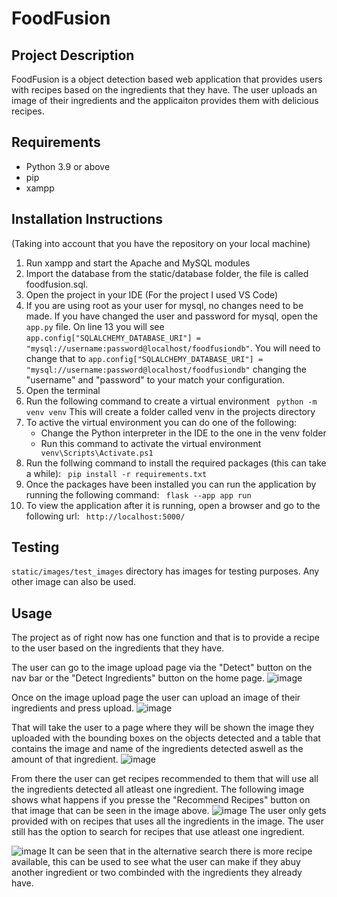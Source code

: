 # FoodFusion

## Project Description
FoodFusion is a object detection based web application that provides users with recipes based on the ingredients that they have. The user uploads an image of their ingredients and the applicaiton provides them with delicious recipes.

## Requirements
- Python 3.9 or above
- pip
- xampp
  
## Installation Instructions
(Taking into account that you have the repository on your local machine)
1. Run xampp and start the Apache and MySQL modules
2. Import the database from the static/database folder, the file is called foodfusion.sql.
3. Open the project in your IDE (For the project I used VS Code)
4.  If you are using root as your user for mysql, no changes need to be made. If you have changed the user and password for mysql, open the ```app.py``` file. On line 13 you will see ```app.config["SQLALCHEMY_DATABASE_URI"] = "mysql://username:password@localhost/foodfusiondb"```. You will need to change that to ``` app.config["SQLALCHEMY_DATABASE_URI"] = "mysql://username:password@localhost/foodfusiondb" ``` changing the "username" and "password" to your match your configuration.
5. Open the terminal
6. Run the following command to create a virtual environment
``` python -m venv venv``` This will create a folder called venv in the projects directory
8.  To active the virtual environment you can do one of the following:
    - Change the Python interpreter in the IDE to the one in the venv folder
    - Run this command to activate the virtual environment
    ``` venv\Scripts\Activate.ps1```
9. Run the follwing command to install the required packages (this can take a while):
``` pip install -r requirements.txt```
10. Once the packages have been installed you can run the application by running the following command:
``` flask --app app run```
11. To view the application after it is running, open a browser and go to the following url:
``` http://localhost:5000/```

## Testing
``` static/images/test_images ``` directory has images for testing purposes. Any other image can also be used.

## Usage
The project as of right now has one function and that is to provide a recipe to the user based on the ingredients that they have. 

The user can go to the image upload page via the "Detect" button on the nav bar or the "Detect Ingredients" button on the home page. 
![image](https://user-images.githubusercontent.com/61418085/235458839-2b147bef-7cb1-4662-bf47-93be04c55de6.png)


Once on the image upload page the user can upload an image of their ingredients and press upload.
![image](https://user-images.githubusercontent.com/61418085/235458905-172effdc-ab59-4bae-a83f-df3f88a4f1f8.png)

That will take the user to a page where they will be shown the image they uploaded with the bounding boxes on the objects detected and a table that contains the image and name of the ingredients detected aswell as the amount of that ingredient.
![image](https://user-images.githubusercontent.com/61418085/235460378-d0e3ece4-011b-4063-8cf8-6c39030aeafe.png)

From there the user can get recipes recommended to them that will use all the ingredients detected all atleast one ingredient. The following image shows what happens if you presse the "Recommend Recipes" button on that image that can be seen in the image above.
![image](https://user-images.githubusercontent.com/61418085/235460566-2c56521a-dde7-46fc-b633-db5444da0d16.png)
The user only gets provided with on recipes that uses all the ingredients in the image. The user still has the option to search for recipes that use atleast one ingredient.

![image](https://user-images.githubusercontent.com/61418085/235460732-874c5810-a818-4317-9904-8dbe2c612162.png)
It can be seen that in the alternative search there is more recipe available, this can be used to see what the user can make if they abuy another ingredient or two combinded with the ingredients they already have.



